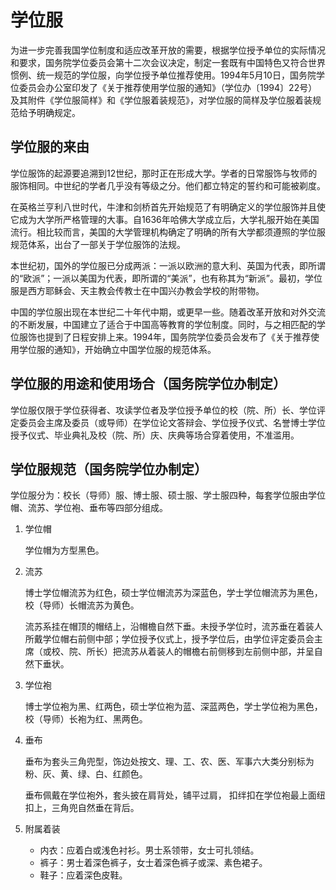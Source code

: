 # 学位服

为进一步完善我国学位制度和适应改革开放的需要，根据学位授予单位的实际情况和要求，国务院学位委员会第十二次会议决定，制定一套既有中国特色又符合世界惯例、统一规范的学位服，向学位授予单位推荐使用。1994年5月10日，国务院学位委员会办公室印发了《关于推荐使用学位服的通知》（学位办〔1994〕22号）及其附件《学位服简样》和《学位服着装规范》，对学位服的简样及学位服着装规范给予明确规定。

## 学位服的来由

学位服饰的起源要追溯到12世纪，那时正在形成大学。学者的日常服饰与牧师的服饰相同。中世纪的学者几乎没有等级之分。他们都立特定的誓约和可能被剃度。

在英格兰亨利八世时代，牛津和剑桥首先开始规范了有明确定义的学位服饰并且使它成为大学所严格管理的大事。自1636年哈佛大学成立后，大学礼服开始在美国流行。相比较而言，美国的大学管理机构确定了明确的所有大学都须遵照的学位服规范体系，出台了一部关于学位服饰的法规。

本世纪初，国外的学位服已分成两派：一派以欧洲的意大利、英国为代表，即所谓的“欧派”；一派以美国为代表，即所谓的“美派”，也有称其为“新派”。最初，学位服是西方耶稣会、天主教会传教士在中国兴办教会学校的附带物。

中国的学位服出现在本世纪二十年代中期，或更早一些。随着改革开放和对外交流的不断发展，中国建立了适合于中国高等教育的学位制度。同时，与之相匹配的学位服饰也提到了日程安排上来。1994年，国务院学位委员会发布了《关于推荐使用学位服的通知》，开始确立中国学位服的规范体系。

## 学位服的用途和使用场合（国务院学位办制定）

学位服仅限于学位获得者、攻读学位者及学位授予单位的校（院、所）长、学位评定委员会主席及委员（或导师）在学位论文答辩会、学位授予仪式、名誉博士学位授予仪式、毕业典礼及校（院、所）庆、庆典等场合穿着使用，不准滥用。

## 学位服规范（国务院学位办制定）

学位服分为：校长（导师）服、博士服、硕士服、学士服四种，每套学位服由学位帽、流苏、学位袍、垂布等四部分组成。

1. 学位帽

   学位帽为方型黑色。

2. 流苏

   博士学位帽流苏为红色，硕士学位帽流苏为深蓝色，学士学位帽流苏为黑色，校（导师）长帽流苏为黄色。

   流苏系挂在帽顶的帽结上，沿帽檐自然下垂。未授予学位时，流苏垂在着装人所戴学位帽右前侧中部；学位授予仪式上，授予学位后，由学位评定委员会主席（或校、院、所长）把流苏从着装人的帽檐右前侧移到左前侧中部，并呈自然下垂状。

3. 学位袍

   博士学位袍为黑、红两色，硕士学位袍为蓝、深蓝两色，学士学位袍为黑色，校（导师）长袍为红、黑两色。

4. 垂布

   垂布为套头三角兜型，饰边处按文、理、工、农、医、军事六大类分别标为粉、灰、黄、绿、白、红颜色。

   垂布佩戴在学位袍外，套头披在肩背处，铺平过肩， 扣绊扣在学位袍最上面纽扣上，三角兜自然垂在背后。

5. 附属着装

    - 内衣：应着白或浅色衬衫。男士系领带，女士可扎领结。
    - 裤子：男士着深色裤子，女士着深色裤子或深、素色裙子。
    - 鞋子：应着深色皮鞋。